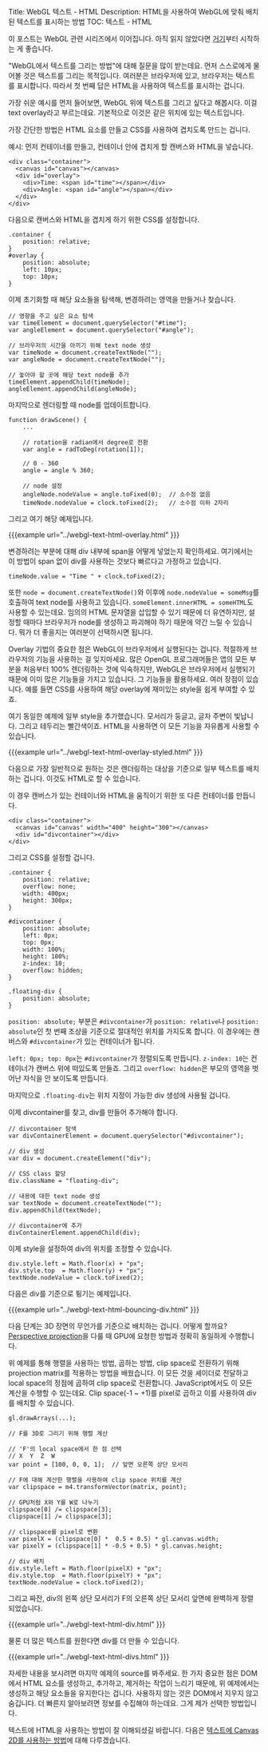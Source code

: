 Title: WebGL 텍스트 - HTML
Description: HTML을 사용하여 WebGL에 맞춰 배치된 텍스트를 표시하는 방법
TOC: 텍스트 - HTML


이 포스트는 WebGL 관련 시리즈에서 이어집니다.
아직 읽지 않았다면 [거기](webgl-3d-perspective.html)부터 시작하는 게 좋습니다.

"WebGL에서 텍스트를 그리는 방법"에 대해 질문을 많이 받는데요.
먼저 스스로에게 물어볼 것은 텍스트를 그리는 목적입니다.
여러분은 브라우저에 있고, 브라우저는 텍스트를 표시합니다.
따라서 첫 번째 답은 HTML을 사용하여 텍스트를 표시하는 겁니다.

가장 쉬운 예시를 먼저 들어보면, WebGL 위에 텍스트를 그리고 싶다고 해봅시다.
이걸 text overlay라고 부르는데요.
기본적으로 이것은 같은 위치에 있는 텍스트입니다.

가장 간단한 방법은 HTML 요소를 만들고 CSS를 사용하여 겹치도록 만드는 겁니다.

예시: 먼저 컨테이너를 만들고, 컨테이너 안에 겹치게 할 캔버스와 HTML을 넣습니다.

    <div class="container">
      <canvas id="canvas"></canvas>
      <div id="overlay">
        <div>Time: <span id="time"></span></div>
        <div>Angle: <span id="angle"></span></div>
      </div>
    </div>

다음으로 캔버스와 HTML을 겹치게 하기 위한 CSS를 설정합니다.

    .container {
        position: relative;
    }
    #overlay {
        position: absolute;
        left: 10px;
        top: 10px;
    }

이제 초기화할 때 해당 요소들을 탐색해, 변경하려는 영역을 만들거나 찾습니다.

    // 영향을 주고 싶은 요소 탐색
    var timeElement = document.querySelector("#time");
    var angleElement = document.querySelector("#angle");

    // 브라우저의 시간을 아끼기 위해 text node 생성
    var timeNode = document.createTextNode("");
    var angleNode = document.createTextNode("");

    // 놓아야 할 곳에 해당 text node를 추가
    timeElement.appendChild(timeNode);
    angleElement.appendChild(angleNode);

마지막으로 렌더링할 때 node를 업데이트합니다.

    function drawScene() {
        ...

        // rotation을 radian에서 degree로 전환
        var angle = radToDeg(rotation[1]);

        // 0 - 360
        angle = angle % 360;

        // node 설정
        angleNode.nodeValue = angle.toFixed(0);  // 소수점 없음
        timeNode.nodeValue = clock.toFixed(2);   // 소수점 이하 2자리

그리고 여기 해당 예제입니다.

{{{example url="../webgl-text-html-overlay.html" }}}

변경하려는 부분에 대해 div 내부에 span을 어떻게 넣었는지 확인하세요.
여기에서는 이 방법이 span 없이 div를 사용하는 것보다 빠르다고 가정하고 있습니다.

    timeNode.value = "Time " + clock.toFixed(2);

또한 `node = document.createTextNode()`와 이후에 `node.nodeValue = someMsg`를 호출하여 text node를 사용하고 있습니다.
`someElement.innerHTML = someHTML`도 사용할 수 있는데요.
임의의 HTML 문자열을 삽입할 수 있기 때문에 더 유연하지만, 설정할 때마다 브라우저가 node를 생성하고 파괴해야 하기 때문에 약간 느릴 수 있습니다.
뭐가 더 좋을지는 여러분이 선택하시면 됩니다.

Overlay 기법의 중요한 점은 WebGL이 브라우저에서 실행된다는 겁니다.
적절하게 브라우저의 기능을 사용하는 걸 잊지마세요.
많은 OpenGL 프로그래머들은 앱의 모든 부분을 처음부터 100% 렌더링하는 것에 익숙하지만, WebGL은 브라우저에서 실행되기 때문에 이미 많은 기능들을 가지고 있습니다.
그 기능들을 활용하세요.
여러 장점이 있습니다.
예를 들면 CSS를 사용하여 해당 overlay에 재미있는 style을 쉽게 부여할 수 있죠.

여기 동일한 예제에 일부 style을 추가했습니다.
모서리가 둥글고, 글자 주변이 빛납니다.
그리고 테두리는 빨간색이죠.
HTML을 사용하면 이 모든 기능을 자유롭게 사용할 수 있습니다.

{{{example url="../webgl-text-html-overlay-styled.html" }}}

다음으로 가장 일반적으로 원하는 것은 렌더링하는 대상을 기준으로 일부 텍스트를 배치하는 겁니다.
이것도 HTML로 할 수 있습니다.

이 경우 캔버스가 있는 컨테이너와 HTML을 움직이기 위한 또 다른 컨테이너를 만듭니다.

    <div class="container">
      <canvas id="canvas" width="400" height="300"></canvas>
      <div id="divcontainer"></div>
    </div>

그리고 CSS를 설정할 겁니다.

    .container {
        position: relative;
        overflow: none;
        width: 400px;
        height: 300px;
    }

    #divcontainer {
        position: absolute;
        left: 0px;
        top: 0px;
        width: 100%;
        height: 100%;
        z-index: 10;
        overflow: hidden;
    }

    .floating-div {
        position: absolute;
    }

`position: absolute;` 부분은 `#divcontainer`가 `position: relative`나 `position: absolute`인 첫 번째 조상을 기준으로 절대적인 위치를 가지도록 합니다.
이 경우에는 캔버스와 `#divcontainer`가 있는 컨테이너가 됩니다.

`left: 0px; top: 0px`는 `#divcontainer`가 정렬되도록 만듭니다.
`z-index: 10`는 컨테이너가 캔버스 위에 떠있도록 만들죠.
그리고 `overflow: hidden`은 부모의 영역을 벗어난 자식을 안 보이도록 만듭니다.

마지막으로 `.floating-div`는 위치 지정이 가능한 div 생성에 사용될 겁니다.

이제 divcontainer를 찾고, div를 만들어 추가해야 합니다.

    // divcontainer 탐색
    var divContainerElement = document.querySelector("#divcontainer");

    // div 생성
    var div = document.createElement("div");

    // CSS class 할당
    div.className = "floating-div";

    // 내용에 대한 text node 생성
    var textNode = document.createTextNode("");
    div.appendChild(textNode);

    // divcontainer에 추가
    divContainerElement.appendChild(div);

이제 style을 설정하여 div의 위치를 조정할 수 있습니다.

    div.style.left = Math.floor(x) + "px";
    div.style.top  = Math.floor(y) + "px";
    textNode.nodeValue = clock.toFixed(2);

다음은 div를 기준으로 튕기는 예제입니다.

{{{example url="../webgl-text-html-bouncing-div.html" }}}

다음 단계는 3D 장면의 무언가를 기준으로 배치하는 겁니다.
어떻게 할까요?
[Perspective projection](webgl-3d-perspective.html)을 다룰 때 GPU에 요청한 방법과 정확히 동일하게 수행합니다.

위 예제를 통해 행렬을 사용하는 방법, 곱하는 방법, clip space로 전환하기 위해 projection matrix를 적용하는 방법을 배웠습니다.
이 모든 것을 셰이더로 전달하고 local space의 정점에 곱하여 clip space로 전환합니다.
JavaScript에서도 이 모든 계산을 수행할 수 있는데요.
Clip space(-1 ~ +1)를 pixel로 곱하고 이를 사용하여 div를 배치할 수 있습니다.

    gl.drawArrays(...);

    // F를 3D로 그리기 위해 행렬 계산

    // 'F'의 local space에서 한 점 선택
    // X  Y  Z  W
    var point = [100, 0, 0, 1];  // 앞면 오른쪽 상단 모서리

    // F에 대해 계산한 행렬을 사용하여 clip space 위치를 계산
    var clipspace = m4.transformVector(matrix, point);

    // GPU처럼 X와 Y를 W로 나누기
    clipspace[0] /= clipspace[3];
    clipspace[1] /= clipspace[3];

    // clipspace를 pixel로 변환
    var pixelX = (clipspace[0] *  0.5 + 0.5) * gl.canvas.width;
    var pixelY = (clipspace[1] * -0.5 + 0.5) * gl.canvas.height;

    // div 배치
    div.style.left = Math.floor(pixelX) + "px";
    div.style.top  = Math.floor(pixelY) + "px";
    textNode.nodeValue = clock.toFixed(2);

그리고 짜잔, div의 왼쪽 상단 모서리가 F의 오른쪽 상단 모서리 앞면에 완벽하게 정렬되었습니다.

{{{example url="../webgl-text-html-div.html" }}}

물론 더 많은 텍스트를 원한다면 div를 더 만들 수 있습니다.

{{{example url="../webgl-text-html-divs.html" }}}

자세한 내용을 보시려면 마지막 예제의 source를 봐주세요.
한 가지 중요한 점은 DOM에서 HTML 요소를 생성하고, 추가하고, 제거하는 작업이 느리기 때문에, 위 예제에서는 생성하고 해당 요소들을 유지한다는 겁니다.
사용하지 않는 것은 DOM에서 지우지 않고 숨깁니다.
더 빠른지 알아보려면 정보를 수집해야 하는데요.
그게 제가 선택한 방법입니다.

텍스트에 HTML을 사용하는 방법이 잘 이해되셨길 바랍니다.
다음은 [텍스트에 Canvas 2D를 사용하는 방법](webgl-text-canvas2d.html)에 대해 다루겠습니다.

